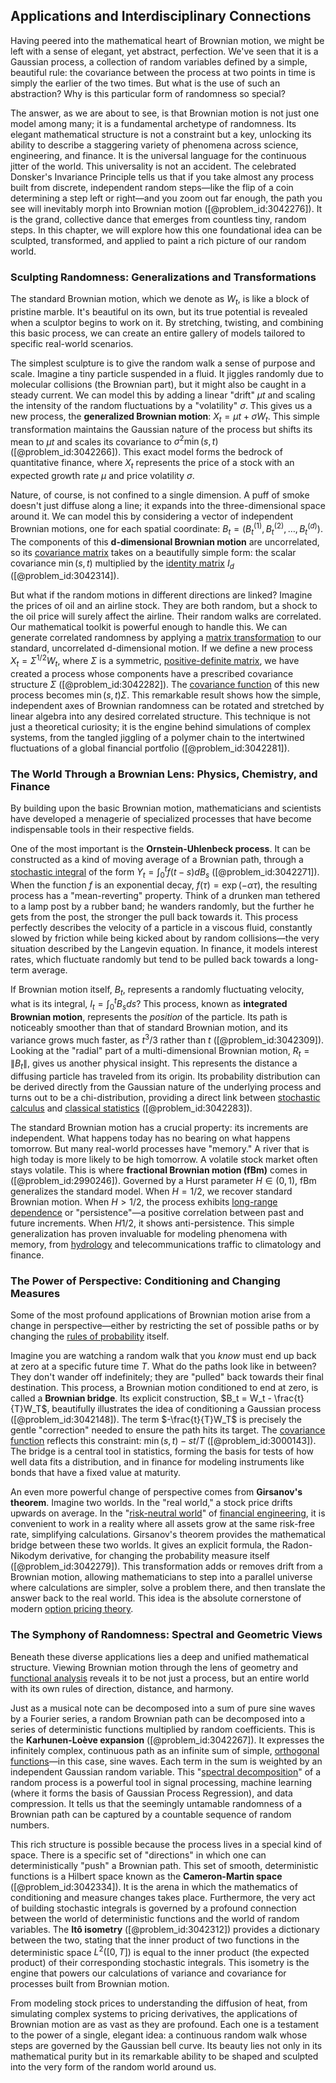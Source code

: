 ## Applications and Interdisciplinary Connections

Having peered into the mathematical heart of Brownian motion, we might be left with a sense of elegant, yet abstract, perfection. We've seen that it is a Gaussian process, a collection of random variables defined by a simple, beautiful rule: the covariance between the process at two points in time is simply the earlier of the two times. But what is the use of such an abstraction? Why is this particular form of randomness so special?

The answer, as we are about to see, is that Brownian motion is not just one model among many; it is a fundamental archetype of randomness. Its elegant mathematical structure is not a constraint but a key, unlocking its ability to describe a staggering variety of phenomena across science, engineering, and finance. It is the universal language for the continuous jitter of the world. This universality is not an accident. The celebrated Donsker's Invariance Principle tells us that if you take almost any process built from discrete, independent random steps—like the flip of a coin determining a step left or right—and you zoom out far enough, the path you see will inevitably morph into Brownian motion ([@problem_id:3042276]). It is the grand, collective dance that emerges from countless tiny, random steps. In this chapter, we will explore how this one foundational idea can be sculpted, transformed, and applied to paint a rich picture of our random world.

### Sculpting Randomness: Generalizations and Transformations

The standard Brownian motion, which we denote as $W_t$, is like a block of pristine marble. It's beautiful on its own, but its true potential is revealed when a sculptor begins to work on it. By stretching, twisting, and combining this basic process, we can create an entire gallery of models tailored to specific real-world scenarios.

The simplest sculpture is to give the random walk a sense of purpose and scale. Imagine a tiny particle suspended in a fluid. It jiggles randomly due to molecular collisions (the Brownian part), but it might also be caught in a steady current. We can model this by adding a linear "drift" $\mu t$ and scaling the intensity of the random fluctuations by a "volatility" $\sigma$. This gives us a new process, the **generalized Brownian motion**: $X_t = \mu t + \sigma W_t$. This simple transformation maintains the Gaussian nature of the process but shifts its mean to $\mu t$ and scales its covariance to $\sigma^2 \min(s,t)$ ([@problem_id:3042266]). This exact model forms the bedrock of quantitative finance, where $X_t$ represents the price of a stock with an expected growth rate $\mu$ and price volatility $\sigma$.

Nature, of course, is not confined to a single dimension. A puff of smoke doesn't just diffuse along a line; it expands into the three-dimensional space around it. We can model this by considering a vector of independent Brownian motions, one for each spatial coordinate: $B_t = (B_t^{(1)}, B_t^{(2)}, \dots, B_t^{(d)})$. The components of this **d-dimensional Brownian motion** are uncorrelated, so its [covariance matrix](@article_id:138661) takes on a beautifully simple form: the scalar covariance $\min(s,t)$ multiplied by the [identity matrix](@article_id:156230) $I_d$ ([@problem_id:3042314]).

But what if the random motions in different directions are linked? Imagine the prices of oil and an airline stock. They are both random, but a shock to the oil price will surely affect the airline. Their random walks are correlated. Our mathematical toolkit is powerful enough to handle this. We can generate correlated randomness by applying a [matrix transformation](@article_id:151128) to our standard, uncorrelated d-dimensional motion. If we define a new process $X_t = \Sigma^{1/2} W_t$, where $\Sigma$ is a symmetric, [positive-definite matrix](@article_id:155052), we have created a process whose components have a prescribed covariance structure $\Sigma$ ([@problem_id:3042282]). The [covariance function](@article_id:264537) of this new process becomes $\min(s,t)\Sigma$. This remarkable result shows how the simple, independent axes of Brownian randomness can be rotated and stretched by linear algebra into any desired correlated structure. This technique is not just a theoretical curiosity; it is the engine behind simulations of complex systems, from the tangled jiggling of a polymer chain to the intertwined fluctuations of a global financial portfolio ([@problem_id:3042281]).

### The World Through a Brownian Lens: Physics, Chemistry, and Finance

By building upon the basic Brownian motion, mathematicians and scientists have developed a menagerie of specialized processes that have become indispensable tools in their respective fields.

One of the most important is the **Ornstein-Uhlenbeck process**. It can be constructed as a kind of moving average of a Brownian path, through a [stochastic integral](@article_id:194593) of the form $Y_t = \int_0^t f(t-s) dB_s$ ([@problem_id:3042271]). When the function $f$ is an exponential decay, $f(\tau) = \exp(-\alpha \tau)$, the resulting process has a "mean-reverting" property. Think of a drunken man tethered to a lamp post by a rubber band; he wanders randomly, but the further he gets from the post, the stronger the pull back towards it. This process perfectly describes the velocity of a particle in a viscous fluid, constantly slowed by friction while being kicked about by random collisions—the very situation described by the Langevin equation. In finance, it models interest rates, which fluctuate randomly but tend to be pulled back towards a long-term average.

If Brownian motion itself, $B_t$, represents a randomly fluctuating velocity, what is its integral, $I_t = \int_0^t B_s ds$? This process, known as **integrated Brownian motion**, represents the *position* of the particle. Its path is noticeably smoother than that of standard Brownian motion, and its variance grows much faster, as $t^3/3$ rather than $t$ ([@problem_id:3042309]). Looking at the "radial" part of a multi-dimensional Brownian motion, $R_t = \|B_t\|$, gives us another physical insight. This represents the distance a diffusing particle has traveled from its origin. Its probability distribution can be derived directly from the Gaussian nature of the underlying process and turns out to be a chi-distribution, providing a direct link between [stochastic calculus](@article_id:143370) and [classical statistics](@article_id:150189) ([@problem_id:3042283]).

The standard Brownian motion has a crucial property: its increments are independent. What happens today has no bearing on what happens tomorrow. But many real-world processes have "memory." A river that is high today is more likely to be high tomorrow. A volatile stock market often stays volatile. This is where **fractional Brownian motion (fBm)** comes in ([@problem_id:2990246]). Governed by a Hurst parameter $H \in (0,1)$, fBm generalizes the standard model. When $H=1/2$, we recover standard Brownian motion. When $H > 1/2$, the process exhibits [long-range dependence](@article_id:263470) or "persistence"—a positive correlation between past and future increments. When $H  1/2$, it shows anti-persistence. This simple generalization has proven invaluable for modeling phenomena with memory, from [hydrology](@article_id:185756) and telecommunications traffic to climatology and finance.

### The Power of Perspective: Conditioning and Changing Measures

Some of the most profound applications of Brownian motion arise from a change in perspective—either by restricting the set of possible paths or by changing the [rules of probability](@article_id:267766) itself.

Imagine you are watching a random walk that you *know* must end up back at zero at a specific future time $T$. What do the paths look like in between? They don't wander off indefinitely; they are "pulled" back towards their final destination. This process, a Brownian motion conditioned to end at zero, is called a **Brownian bridge**. Its explicit construction, $B_t = W_t - \frac{t}{T}W_T$, beautifully illustrates the idea of conditioning a Gaussian process ([@problem_id:3042148]). The term $-\frac{t}{T}W_T$ is precisely the gentle "correction" needed to ensure the path hits its target. The [covariance function](@article_id:264537) reflects this constraint: $\min(s,t) - st/T$ ([@problem_id:3000143]). The bridge is a central tool in statistics, forming the basis for tests of how well data fits a distribution, and in finance for modeling instruments like bonds that have a fixed value at maturity.

An even more powerful change of perspective comes from **Girsanov's theorem**. Imagine two worlds. In the "real world," a stock price drifts upwards on average. In the "[risk-neutral world](@article_id:147025)" of [financial engineering](@article_id:136449), it is convenient to work in a reality where all assets grow at the same risk-free rate, simplifying calculations. Girsanov's theorem provides the mathematical bridge between these two worlds. It gives an explicit formula, the Radon-Nikodym derivative, for changing the probability measure itself ([@problem_id:3042279]). This transformation adds or removes drift from a Brownian motion, allowing mathematicians to step into a parallel universe where calculations are simpler, solve a problem there, and then translate the answer back to the real world. This idea is the absolute cornerstone of modern [option pricing theory](@article_id:145285).

### The Symphony of Randomness: Spectral and Geometric Views

Beneath these diverse applications lies a deep and unified mathematical structure. Viewing Brownian motion through the lens of geometry and [functional analysis](@article_id:145726) reveals it to be not just a process, but an entire world with its own rules of direction, distance, and harmony.

Just as a musical note can be decomposed into a sum of pure sine waves by a Fourier series, a random Brownian path can be decomposed into a series of deterministic functions multiplied by random coefficients. This is the **Karhunen-Loève expansion** ([@problem_id:3042267]). It expresses the infinitely complex, continuous path as an infinite sum of simple, [orthogonal functions](@article_id:160442)—in this case, sine waves. Each term in the sum is weighted by an independent Gaussian random variable. This "[spectral decomposition](@article_id:148315)" of a random process is a powerful tool in signal processing, machine learning (where it forms the basis of Gaussian Process Regression), and data compression. It tells us that the seemingly untamable randomness of a Brownian path can be captured by a countable sequence of random numbers.

This rich structure is possible because the process lives in a special kind of space. There is a specific set of "directions" in which one can deterministically "push" a Brownian path. This set of smooth, deterministic functions is a Hilbert space known as the **Cameron-Martin space** ([@problem_id:3042334]). It is the arena in which the mathematics of conditioning and measure changes takes place. Furthermore, the very act of building stochastic integrals is governed by a profound connection between the world of deterministic functions and the world of random variables. The **Itô isometry** ([@problem_id:3042312]) provides a dictionary between the two, stating that the inner product of two functions in the deterministic space $L^2([0,T])$ is equal to the inner product (the expected product) of their corresponding stochastic integrals. This isometry is the engine that powers our calculations of variance and covariance for processes built from Brownian motion.

From modeling stock prices to understanding the diffusion of heat, from simulating complex systems to pricing derivatives, the applications of Brownian motion are as vast as they are profound. Each one is a testament to the power of a single, elegant idea: a continuous random walk whose steps are governed by the Gaussian bell curve. Its beauty lies not only in its mathematical purity but in its remarkable ability to be shaped and sculpted into the very form of the random world around us.